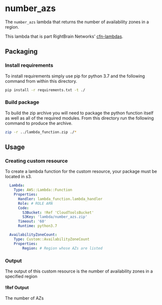 # number_azs

The `number_azs` lambda that returns the number of availability zones in a region.

This lambda that is part RightBrain Networks' [cfn-lambdas](https://github.com/RightBrain-Networks/cfn-lambda).

## Packaging

### Install requirements

To install requirements simply use pip for python 3.7 and the following command from within this directory.

```bash
pip install -r requirements.txt -t ./
```

### Build package

To build the zip archive you will need to package the python function itself as well as all of the required modules. From this directory run the following command to produce the archive.

```bash
zip -r ../lambda_function.zip ./*
```

## Usage

### Creating custom resource

To create a lambda function for the custom resource, your package must be located in s3.

```yaml
  Lambda:
    Type: AWS::Lambda::Function
    Properties:
      Handler: lambda_function.lambda_handler
      Role: # ROLE ARN
      Code:
        S3Bucket: !Ref 'CloudToolsBucket'
        S3Key: 'lambda/number_azs.zip'
      Timeout: '60'
      Runtime: python3.7

  AvailabilityZoneCount:
    Type: Custom::AvailabilityZoneCount
    Properties:
        Region: # Region whose AZs are listed
```

### Output

The output of this custom resource is the number of availability zones in a specified region

#### !Ref Output

The number of AZs
